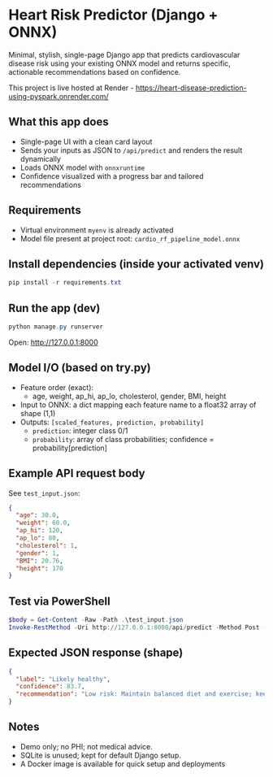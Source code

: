 # Heart Risk Predictor (Django + ONNX)

Minimal, stylish, single-page Django app that predicts cardiovascular disease risk using your existing ONNX model and returns specific, actionable recommendations based on confidence.

This project is live hosted at Render - https://heart-disease-prediction-using-pyspark.onrender.com/
## What this app does
- Single-page UI with a clean card layout
- Sends your inputs as JSON to `/api/predict` and renders the result dynamically
- Loads ONNX model with `onnxruntime`
- Confidence visualized with a progress bar and tailored recommendations

## Requirements
- Virtual environment `myenv` is already activated
- Model file present at project root: `cardio_rf_pipeline_model.onnx`

## Install dependencies (inside your activated venv)
```powershell
pip install -r requirements.txt
```

## Run the app (dev)
```powershell
python manage.py runserver
```
Open: http://127.0.0.1:8000

## Model I/O (based on try.py)
- Feature order (exact):
  - age, weight, ap_hi, ap_lo, cholesterol, gender, BMI, height
- Input to ONNX: a dict mapping each feature name to a float32 array of shape (1,1)
- Outputs: `[scaled_features, prediction, probability]`
  - `prediction`: integer class 0/1
  - `probability`: array of class probabilities; confidence = probability[prediction]

## Example API request body
See `test_input.json`:
```json
{
  "age": 30.0,
  "weight": 60.0,
  "ap_hi": 120,
  "ap_lo": 80,
  "cholesterol": 1,
  "gender": 1,
  "BMI": 20.76,
  "height": 170
}
```

## Test via PowerShell
```powershell
$body = Get-Content -Raw -Path .\test_input.json
Invoke-RestMethod -Uri http://127.0.0.1:8000/api/predict -Method Post -ContentType 'application/json' -Body $body
```

## Expected JSON response (shape)
```json
{
  "label": "Likely healthy",
  "confidence": 83.7,
  "recommendation": "Low risk: Maintain balanced diet and exercise; keep healthy weight; routine checkups once/twice a year; monitor BP occasionally."
}
```

## Notes
- Demo only; no PHI; not medical advice.
- SQLite is unused; kept for default Django setup.
- A Docker image is available for quick setup and deployments
